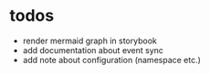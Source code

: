 # todos
- render mermaid graph in storybook
- add documentation about event sync
- add note about configuration (namespace etc.)
